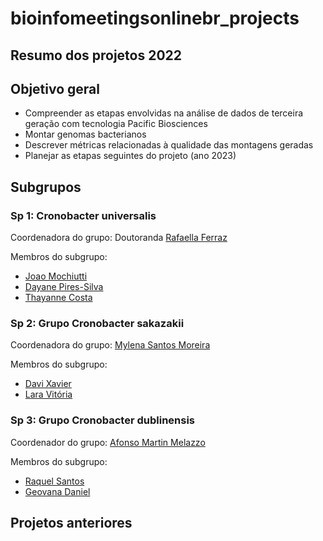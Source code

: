 # bioinfomeetingsonlinebr_projects

## Resumo dos projetos 2022

## Objetivo geral

 * Compreender as etapas envolvidas na análise de dados de terceira geração com tecnologia Pacific Biosciences
 * Montar genomas bacterianos
 * Descrever métricas relacionadas à qualidade das montagens geradas
 * Planejar as etapas seguintes do projeto (ano 2023)

## Subgrupos

### Sp 1: Cronobacter universalis

Coordenadora do grupo: Doutoranda [Rafaella Ferraz](https://github.com/RafaellaFerraz)

Membros do subgrupo:
 * [Joao Mochiutti](https://github.com/j-x-mochiuti-x)
 * [Dayane Pires-Silva](https://github.com/dayanepires23)
 * [Thayanne Costa](https://github.com/Oncolthayanne)

### Sp 2: Grupo Cronobacter sakazakii

Coordenadora do grupo: [Mylena Santos Moreira](https://github.com/MylenaSM)

Membros do subgrupo:
 * [Davi Xavier](https://github.com/davixavier528)
 * [Lara Vitória](https://github.com/larav1)

### Sp 3: Grupo Cronobacter dublinensis

Coordenador do grupo: [Afonso Martin Melazzo](https://github.com/afonsoufscar)

Membros do subgrupo:
 * [Raquel Santos](https://github.com/arquels7)
 * [Geovana Daniel](https://github.com/geovanad)

## Projetos anteriores
